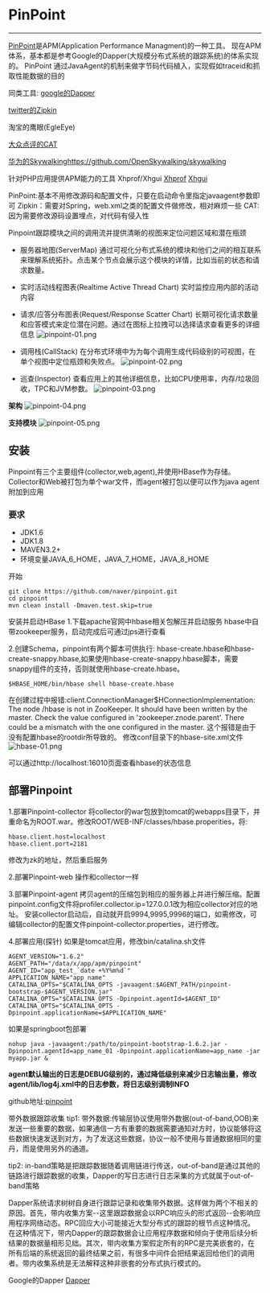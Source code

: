 # PinPoint

------

[PinPoint](https://github.com/naver/pinpoint)是APM(Application Performance Managment)的一种工具。
现在APM体系，基本都是参考Google的Dapper(大规模分布式系统的跟踪系统)的体系实现的。
PinPoint
	通过JavaAgent的机制来做字节码代码植入，实现假如traceid和抓取性能数据的目的

同类工具:
[google的Dapper](http://bigbully.github.io/Dapper-translation/)

[twitter的Zipkin](https://github.com/openzipkin/zipkin)

淘宝的鹰眼(EgleEye)

[大众点评的CAT](https://github.com/dianping/cat)

[华为的Skywalking](https://github.com/OpenSkywalking/skywalking)https://github.com/OpenSkywalking/skywalking

针对PHP应用提供APM能力的工具
Xhprof/Xhgui
[Xhprof](https://github.com/preinheimer/xhprof)
[Xhgui](https://github.com/perftools/xhgui)

PinPoint:基本不用修改源码和配置文件，只要在启动命令里指定javaagent参数即可
Zipkin：需要对Spring，web.xml之类的配置文件做修改，相对麻烦一些
CAT:因为需要修改源码设置埋点，对代码有侵入性


Pinpoint跟踪模块之间的调用流并提供清晰的视图来定位问题区域和潜在瓶颈
+ 服务器地图(ServerMap)
	通过可视化分布式系统的模块和他们之间的相互联系来理解系统拓扑。点击某个节点会展示这个模块的详情，比如当前的状态和请求数量。

+ 实时活动线程图表(Realtime Active Thread Chart)
	实时监控应用内部的活动内容

+ 请求/应答分布图表(Request/Response Scatter Chart)
	长期可视化请求数量和应答模式来定位潜在问题。通过在图标上拉拽可以选择请求查看更多的详细信息
![pinpoint-01.png](https://aaron-13.github.io/images/pinpoint-01.png)	

+ 调用栈(CallStack)
	在分布式环境中为为每个调用生成代码级别的可视图，在单个视图中定位瓶颈和失败点。
![pinpoint-02.png](https://aaron-13.github.io/images/pinpoint-02.png)	

+ 巡查(Inspector)
	查看应用上的其他详细信息，比如CPU使用率，内存/垃圾回收，TPC和JVM参数。
![pinpoint-03.png](https://aaron-13.github.io/images/pinpoint-03.png)	


**架构**
![pinpoint-04.png](https://aaron-13.github.io/images/pinpoint-04.png)

**支持模块**
![pinpoint-05.png](https://aaron-13.github.io/images/pinpoint-05.png)


## 安装
Pinpoint有三个主要组件(collector,web,agent),并使用HBase作为存储。Collector和Web被打包为单个war文件，而agent被打包以便可以作为java agent附加到应用

### 要求
+ JDK1.6
+ JDK1.8
+ MAVEN3.2+
+ 环境变量JAVA_6_HOME，JAVA_7_HOME，JAVA_8_HOME

开始
```
git clone https://github.com/naver/pinpoint.git
cd pinpoint
mvn clean install -Dmaven.test.skip=true
```

安装并启动HBase
1.下载apache官网中hbase相关包解压并启动服务
	hbase中自带zookeeper服务，启动完成后可通过jps进行查看

2.创建Schema，pinpoint有两个脚本可供执行: hbase-create.hbase和hbase-create-snappy.hbase,如果使用hbase-create-snappy.hbase脚本，需要snappy组件的支持，否则就使用hbase-create.hbase。
```
$HBASE_HOME/bin/hbase shell hbase-create.hbase
```

在创建过程中报错:client.ConnectionManager$HConnectionImplementation: The node /hbase is not in ZooKeeper. It should have been written by the master. Check the value configured in 'zookeeper.znode.parent'. There could be a mismatch with the one configured in the master.
这个报错是由于没有配置hbase的rootdir所导致的。
修改conf目录下的hbase-site.xml文件
![hbase-01.png](https://aaron-13.github.io/images/hbase-01.png)

可以通过http://localhost:16010页面查看hbase的状态信息



## 部署Pinpoint
1.部署Pinpoint-collector
将collector的war包放到tomcat的webapps目录下，并重命名为ROOT.war。修改ROOT/WEB-INF/classes/hbase.properities，将:
```
hbase.client.host=localhost
hbase.client.port=2181
```
修改为zk的地址，然后重启服务

2.部署Pinpoint-web
操作和collector一样

3.部署Pinpoint-agent
拷贝agent的压缩包到相应的服务器上并进行解压缩。配置pinpoint.config文件将profiler.collector.ip=127.0.0.1改为相应collector对应的地址。
安装collector启动后，自动就开启9994,9995,9996的端口，如需修改，可编辑collector的配置文件pinpoint-collector.properties，进行修改。

4.部署应用(探针)
如果是tomcat应用，修改bin/catalina.sh文件
```
AGENT_VERSION="1.6.2"
AGENT_PATH="/data/x/app/apm/pinpoint"
AGENT_ID="app_test_`date +%Y%m%d`"
APPLICATION_NAME="app_name"
CATALINA_OPTS="$CATALINA_OPTS -javaagent:$AGENT_PATH/pinpoint-bootstrap-$AGENT_VERSION.jar"
CATALINA_OPTS="$CATALINA_OPTS -Dpinpoint.agentId=$AGENT_ID"
CATALINA_OPTS="$CATALINA_OPTS -Dpinpoint.applicationName=$APPLICATION_NAME"
```

如果是springboot包部署
```
nohup java -javaagent:/path/to/pinpoint-bootstrap-1.6.2.jar -Dpinpoint.agentId=app_name_01 -Dpinpoint.applicationName=app_name -jar myapp.jar &
```

**agent默认输出的日志是DEBUG级别的，通过降低级别来减少日志输出量，修改agent/lib/log4j.xml中的日志参数，将日志级别调制INFO**


github地址:[pinpoint](https://github.com/naver/pinpoint)


带外数据跟踪收集
tip1: 带外数据:传输层协议使用带外数据(out-of-band,OOB)来发送一些重要的数据，如果通信一方有重要的数据需要通知对方时，协议能够将这些数据快速发送到对方，为了发送这些数据，协议一般不使用与普通数据相同的童丹，而是使用另外的通道。

tip2: in-band策略是把跟踪数据随着调用链进行传送，out-of-band是通过其他的链路进行跟踪数据的收集，Dapper的写日志进行日志采集的方式就属于out-of-band策略

Dapper系统请求树树自身进行跟踪记录和收集带外数据。这样做为两个不相关的原因。首先，带内收集方案--这里跟踪数据会以RPC响应头的形式返回--会影响应用程序网络动态。RPC回应大小可能接近大型分布式的跟踪的根节点这种情况。在这种情况下，带内Dapper的跟踪数据会让应用程序数据和倾向于使用后续分析结果的数据量相形见绌。其次，带内收集方案假定所有的RPC是完美嵌套的，在所有后端的系统返回的最终结果之前，有很多中间件会把结果返回给他们的调用者。带内收集系统是无法解释这种非嵌套的分布式执行模式的。

Google的Dapper
[Dapper](http://bigbully.github.io/Dapper-translation/)